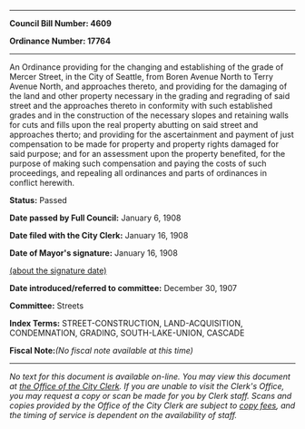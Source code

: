 

********

**Council Bill Number: 4609**
   
**Ordinance Number: 17764**
********

 An Ordinance providing for the changing and establishing of the grade of Mercer Street, in the City of Seattle, from Boren Avenue North to Terry Avenue North, and approaches thereto, and providing for the damaging of the land and other property necessary in the grading and regrading of said street and the approaches thereto in conformity with such established grades and in the construction of the necessary slopes and retaining walls for cuts and fills upon the real property abutting on said street and approaches therto; and providing for the ascertainment and payment of just compensation to be made for property and property rights damaged for said purpose; and for an assessment upon the property benefited, for the purpose of making such compensation and paying the costs of such proceedings, and repealing all ordinances and parts of ordinances in conflict herewith.

**Status:** Passed
   
**Date passed by Full Council:** January 6, 1908
   
**Date filed with the City Clerk:** January 16, 1908
   
**Date of Mayor's signature:** January 16, 1908
   
[(about the signature date)](/~public/approvaldate.htm)
   
   
   
**Date introduced/referred to committee:** December 30, 1907
   
**Committee:** Streets
   
   
**Index Terms:** STREET-CONSTRUCTION, LAND-ACQUISITION, CONDEMNATION, GRADING, SOUTH-LAKE-UNION, CASCADE

**Fiscal Note:**_(No fiscal note available at this time)_
********

_No text for this document is available on-line. You may view this document at [the Office of the City Clerk](http://www.seattle.gov/leg/clerk/contactUs.htm). If you are unable to visit the Clerk's Office, you may request a copy or scan be made for you by Clerk staff. Scans and copies provided by the Office of the City Clerk are subject to [copy fees](http://clerk.seattle.gov/~public/clerkfees.htm), and the timing of service is dependent on the availability of staff._

